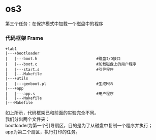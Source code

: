 # os3
第三个任务：在保护模式中加载一个磁盘中的程序<br>

<h3>代码框架 Frame</h3>
<pre><code>+lab1
|---+bootloader
|   |---boot.h                          #磁盘I/O接口
|   |---boot.c                          #加载磁盘上的用户程序
|   |---start.s                         #引导程序
|   |---Makefile
|---+utils
|   |---genboot.pl                      #生成MBR
|---+app
|   |---app.s                           #用户程序
|   |---Makefile
|---Makefile</code></pre>

如上所示，代码框架已和前面的实验完全不同。<br>
我们分出两个文件夹：<br>
bootloader为第一个引导扇区，目的是为了从磁盘中复制一个程序并执行；<br>
app为第二个扇区，执行打印的任务。<br>